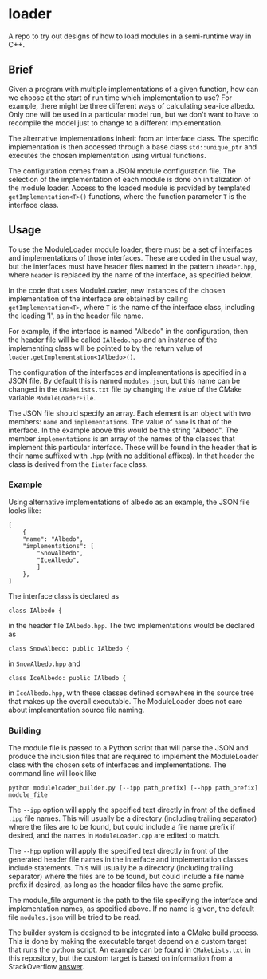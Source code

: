 # loader

A repo to try out designs of how to load modules in a semi-runtime way in C++.

## Brief
Given a program with multiple implementations of a given function, how can we choose at the start of run time which implementation to use? For example, there might be three different ways of calculating sea-ice albedo. Only one will be used in a particular model run, but we don't want to have to recompile the model just to change to a different implementation.

The alternative implementations inherit from an interface class. The specific implementation is then accessed through a base class `std::unique_ptr` and executes the chosen implementation using virtual functions.

The configuration comes from a JSON module configuration file. The selection of the implementation of each module is done on initialization of the module loader. Access to the loaded module is provided by templated `getImplementation<T>()` functions, where the function parameter `T` is the interface class.

## Usage
To use the ModuleLoader module loader, there must be a set of interfaces and implementations of those interfaces. These are coded in the usual way, but the interfaces must have header files named in the pattern `Iheader.hpp`, where `header` is replaced by the name of the interface, as specified below.

In the code that uses ModuleLoader, new instances of the chosen implementation of the interface are obtained by calling `getImplementation<T>`, where `T` is the name of the interface class, including the leading 'I', as in the header file name.

For example, if the interface is named "Albedo" in the configuration, then the header file will be called `IAlbedo.hpp` and an instance of the implementing class will be pointed to by the return value of `loader.getImplementation<IAlbedo>()`.

The configuration of the interfaces and implementations is specified in a JSON file. By default this is named `modules.json`, but this name can be changed in the `CMakeLists.txt` file by changing the value of the CMake variable `ModuleLoaderFile`.

The JSON file should specify an array. Each element is an object with two members: `name` and `implementations`. The value of `name` is that of the interface. In the example above this would be the string "Albedo". The member  `implementations` is an array of the names of the classes that implement this particular interface. These will be found in the header that is their name suffixed with `.hpp` (with no additional affixes). In that header the class is derived from the `Iinterface` class.

### Example
Using alternative implementations of albedo as an example, the JSON file looks like:

    [
        {
        "name": "Albedo",
        "implementations": [
            "SnowAlbedo",
            "IceAlbedo",
            ]
        },
    ]

The interface class is declared as

    class IAlbedo {
 in the header file `IAlbedo.hpp`. The two implementations would be declared as

    class SnowAlbedo: public IAlbedo {
in `SnowAlbedo.hpp` and

    class IceAlbedo: public IAlbedo {
in `IceAlbedo.hpp`, with these classes defined somewhere in the source tree that makes up the overall executable. The ModuleLoader does not care about implementation source file naming.

### Building
The module file is passed to a Python script that will parse the JSON and produce the inclusion files that are required to implement the ModuleLoader class with the chosen sets of interfaces and implementations. The command line will look like

    python moduleloader_builder.py [--ipp path_prefix] [--hpp path_prefix] module_file
The `--ipp` option will apply the specified text directly in front of the defined `.ipp` file names. This will usually be a directory (including trailing separator) where the files are to be found, but could include a file name prefix if desired, and the names in `ModuleLoader.cpp` are edited to match.

The `--hpp` option will apply the specified text directly in front of the generated header file names in the interface and implementation classes include statements. This will usually be a directory (including trailing separator) where the files are to be found, but could include a file name prefix if desired, as long as the header files have the same prefix.

The module_file argument is the path to the file specifying the interface and implementation names, as specified above. If no name is given, the default file `modules.json` will be tried to be read.

The builder system is designed to be integrated into a CMake build process. This is done by making the executable target depend on a custom target that runs the python script. An example can be found in `CMakeLists.txt` in this repository, but the custom target is based on information from a StackOverflow [answer](https://stackoverflow.com/a/49021383).
